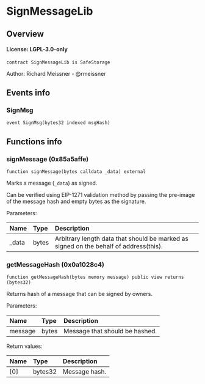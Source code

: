 # SignMessageLib

## Overview

#### License: LGPL-3.0-only

```solidity
contract SignMessageLib is SafeStorage
```

Author: Richard Meissner - @rmeissner
## Events info

### SignMsg

```solidity
event SignMsg(bytes32 indexed msgHash)
```


## Functions info

### signMessage (0x85a5affe)

```solidity
function signMessage(bytes calldata _data) external
```

Marks a message (`_data`) as signed.

Can be verified using EIP-1271 validation method by passing the pre-image of the message hash and empty bytes as the signature.


Parameters:

| Name  | Type  | Description                                                                           |
| :---- | :---- | :------------------------------------------------------------------------------------ |
| _data | bytes | Arbitrary length data that should be marked as signed on the behalf of address(this). |

### getMessageHash (0x0a1028c4)

```solidity
function getMessageHash(bytes memory message) public view returns (bytes32)
```

Returns hash of a message that can be signed by owners.


Parameters:

| Name    | Type  | Description                     |
| :------ | :---- | :------------------------------ |
| message | bytes | Message that should be hashed.  |


Return values:

| Name | Type    | Description   |
| :--- | :------ | :------------ |
| [0]  | bytes32 | Message hash. |
